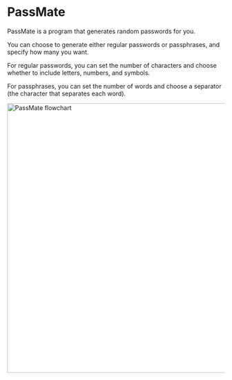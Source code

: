 # PassMate

PassMate is a program that generates random passwords for you.

You can choose to generate either regular passwords or passphrases, and specify how many you want.

For regular passwords, you can set the number of characters and choose whether to include letters, numbers, and symbols.

For passphrases, you can set the number of words and choose a separator (the character that separates each word).

<img width="1070" height="623" alt="PassMate flowchart" src="https://github.com/user-attachments/assets/7e8dde01-dbaf-4fb3-a937-2aba3fca8907" />
